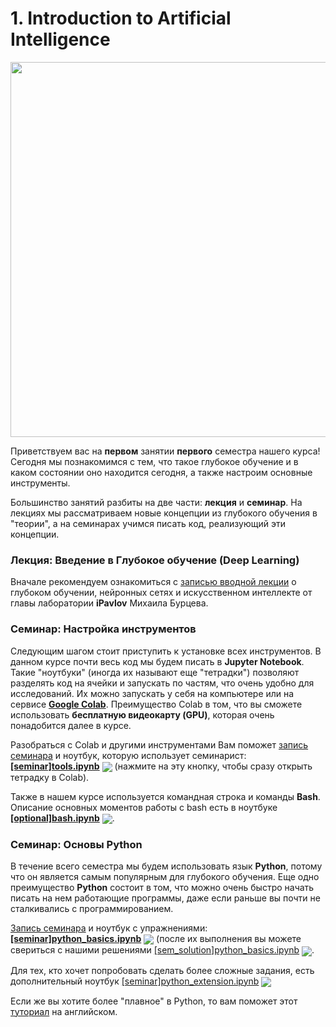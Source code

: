 
# 1. Introduction to Artificial Intelligence

<p align=center>
  <img src="https://nachasi.com/wp-content/uploads/2019/06/AI-g20-2.jpg" width=600>
</p>

Приветствуем вас на **первом** занятии **первого** семестра нашего курса! Сегодня мы познакомимся с тем, что такое глубокое обучение и в каком состоянии оно находится сегодня, а также настроим основные инструменты.

Большинство занятий разбиты на две части: **лекция** и **семинар**. На лекциях мы рассматриваем новые концепции из глубокого обучения в "теории", а на семинарах учимся писать код, реализующий эти концепции.

### Лекция: Введение в Глубокое обучение (Deep Learning)

Вначале рекомендуем ознакомиться с [записью вводной лекции](https://www.youtube.com/watch?v=RviskFqwF3M&t=1s) о глубоком обучении, нейронных сетях и искусственном интеллекте от главы лаборатории **iPavlov** Михаила Бурцева.

### Семинар: Настройка инструментов 

Следующим шагом стоит приступить к установке всех инструментов. В данном курсе почти весь код мы будем писать в **Jupyter Notebook**. Такие "ноутбуки" (иногда их называют еще "тетрадки") позволяют разделять код на ячейки и запускать по частям, что очень удобно для исследований. Их можно запускать у себя на компьютере или на сервисе **[Google Colab](https://colab.research.google.com/)**. Преимущество Colab в том, что вы сможете использовать **бесплатную видеокарту (GPU)**, которая очень понадобится далее в курсе. 

Разобраться с Colab и другими инструментами Вам поможет [запись семинара](https://www.youtube.com/watch?v=vMmM4_W4MTo)  и ноутбук, которую использует семинарист: [**[seminar]tools.ipynb**](./[seminar]tools.ipynb) [<img src="https://colab.research.google.com/assets/colab-badge.svg" align="center">](https://colab.research.google.com/drive/18CMRhHcS-4EsWBjffHMZ-_oFAJkNtLtD) (нажмите на эту кнопку, чтобы сразу открыть тетрадку в Colab). 

Также в нашем курсе используется командная строка и команды **Bash**. Описание основных моментов работы с bash есть в ноутбуке [**[optional]bash.ipynb**](./[optional]bash.ipynb) [<img src="https://colab.research.google.com/assets/colab-badge.svg" align="center">](https://colab.research.google.com/drive/1U3ogXYIbdDdJdMUAbB57d58DRmnaafhD).

### Семинар: Основы Python

В течение всего семестра мы будем использовать язык **Python**, потому что он является самым популярным для глубокого обучения. Еще одно преимущество **Python** состоит в том, что можно очень быстро начать писать на нем работающие программы, даже если раньше вы почти не сталкивались с программированием. 

[Запись семинара](https://www.youtube.com/watch?v=vMmM4_W4MTo) и ноутбук с упражнениями: [**[seminar]python_basics.ipynb**](./[seminar]python_basics.ipynb) [<img src="https://colab.research.google.com/assets/colab-badge.svg" align="center">](https://colab.research.google.com/drive/1HxeGabgVndaxiEWLN2KN8ap3hszPfIfe#scrollTo=Ka2gG8QizM9L) (после их выполнения вы можете свериться с нашими решениями [[sem_solution]python_basics.ipynb](./[sem_solution]python_basics.ipynb) [<img src="https://colab.research.google.com/assets/colab-badge.svg" align="center">](https://colab.research.google.com/drive/1QjZH4cTq0UvudHge6vFjcWGQOTlZPbLh#scrollTo=uugRKJebGw4e). 

Для тех, кто хочет попробовать сделать более сложные задания, есть дополнительный ноутбук [[seminar]python_extension.ipynb](./[seminar]python_extension.ipynb) [<img src="https://colab.research.google.com/assets/colab-badge.svg" align="center">](https://colab.research.google.com/drive/1HNcANrXWmfki2ctJ3tDEBro56YXe2f9a#scrollTo=cglQ6JNB2d2v)

Если же вы хотите более "плавное" в Python, то вам поможет этот [туториал](https://www.learnpython.org/) на английском.
